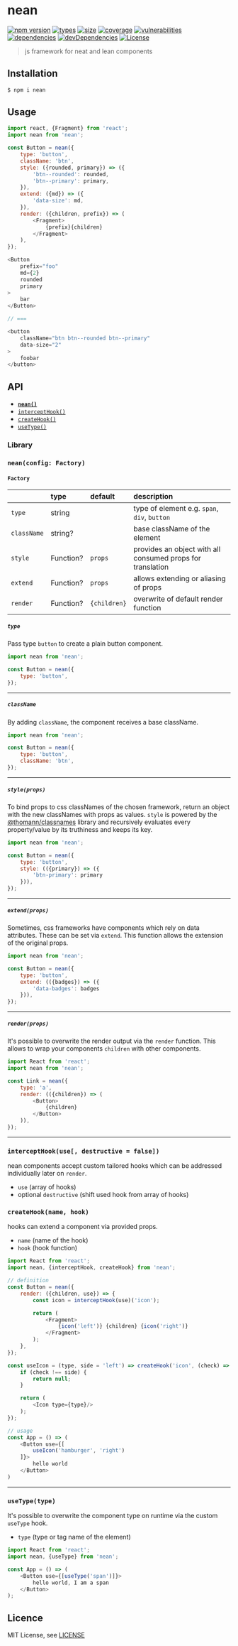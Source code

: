 <h1 align="left">nean</h1>

[![npm version][npm-src]][npm-href]
[![types][types-src]][types-href]
[![size][size-src]][size-href]
[![coverage][coverage-src]][coverage-href]
[![vulnerabilities][vulnerabilities-src]][vulnerabilities-href]
[![dependencies][dep-src]][dep-href]
[![devDependencies][devDep-src]][devDep-href]
[![License][license-src]][license-href]

> js framework for neat and lean components

## Installation
```bash
$ npm i nean
```

## Usage
```js
import react, {Fragment} from 'react';
import nean from 'nean';

const Button = nean({
    type: 'button',
    className: 'btn',
    style: ({rounded, primary}) => ({
        'btn--rounded': rounded,
        'btn--primary': primary,
    }),
    extend: ({md}) => ({
        'data-size': md,
    }),
    render: ({children, prefix}) => (
        <Fragment>
            {prefix}{children}
        </Fragment>
    ),
});

<Button
    prefix="foo"
    md={2}
    rounded
    primary
>
    bar
</Button>

// ===

<button 
    className="btn btn--rounded btn--primary" 
    data-size="2"
>
    foobar
</button>
```

## API
- <a href="#ctor"><code><b>nean()</b></code></a>
- <a href="#interceptHook"><code>interceptHook()</code></a>
- <a href="#createHook"><code>createHook()</code></a>
- <a href="#useType"><code>useType()</code></a>

<a name="library"></a>
### Library

<a name="ctor"></a>
### `nean(config: Factory)`
#### `Factory`
|             | type      | default      | description
| :---------- | :---------| :------------| :----------
| `type`      | string    |              | type of element e.g. `span`, `div`, `button`
| `className` | string?   |              | base className of the element
| `style`     | Function? | `props`      | provides an object with all consumed props for translation
| `extend`    | Function? | `props`      | allows extending or aliasing of props
| `render`    | Function? | `{children}` | overwrite of default render function

##### `type`
Pass type `button` to create a plain button component.
```javascript
import nean from 'nean';

const Button = nean({
    type: 'button',
});
```

***

##### `className`
By adding `className`, the component receives a base className. 
```javascript
import nean from 'nean';

const Button = nean({
    type: 'button',
    className: 'btn',
});
```

***

##### `style(props)`
To bind props to css classNames of the chosen framework, return an object with the new classNames with props as values. 
`style` is powered by the [@thomann/classnames](https://github.com/thomn/classnames) library 
and recursively evaluates every property/value by its truthiness and keeps its key.
```javascript
import nean from 'nean';

const Button = nean({
    type: 'button',
    style: (({primary}) => ({
        'btn-primary': primary
    })),
});
```

***

##### `extend(props)`
Sometimes, css frameworks have components which rely on data attributes.
These can be set via `extend`. This function allows the extension of the original props.
```javascript
import nean from 'nean';

const Button = nean({
    type: 'button',
    extend: (({badges}) => ({
        'data-badges': badges
    })),
});
```

***

##### `render(props)`
It's possible to overwrite the render output via the `render` function.
This allows to wrap your components `children` with other components.
```javascript
import React from 'react';
import nean from 'nean';

const Link = nean({
    type: 'a',
    render: (({children}) => (
        <Button>
            {children}
        </Button>
    )),
});
```

***

<a name="interceptHook"></a>
### `interceptHook(use[, destructive = false])`
nean components accept custom tailored hooks which can be addressed individually later on `render`.

* `use` (array of hooks)
* optional `destructive` (shift used hook from array of hooks)

<a name="createHook"></a>
### `createHook(name, hook)`
hooks can extend a component via provided props.

* `name` (name of the hook)
* `hook` (hook function)

```javascript
import React from 'react';
import nean, {interceptHook, createHook} from 'nean';

// definition
const Button = nean({
    render: ({children, use}) => {
        const icon = interceptHook(use)('icon');

        return (
            <Fragment>
                {icon('left')} {children} {icon('right')}
            </Fragment>
        );
    },
});

const useIcon = (type, side = 'left') => createHook('icon', (check) => {
    if (check !== side) {
        return null;
    }

    return (
        <Icon type={type}/>
    );
});

// usage
const App = () => (
    <Button use={[
        useIcon('hamburger', 'right')
    ]}>
        hello world
    </Button>
)
```

***

<a name="useType"></a>
### `useType(type)`
It's possible to overwrite the component type on runtime via the custom `useType` hook. 

* `type` (type or tag name of the element)

```javascript
import React from 'react';
import nean, {useType} from 'nean';

const App = () => (
    <Button use={[useType('span')]}>
        hello world, I am a span
    </Button>
);
```

## Licence
MIT License, see [LICENSE](./LICENSE)

[npm-src]: https://badgen.net/npm/v/nean
[npm-href]: https://www.npmjs.com/package/nean
[size-src]: https://badgen.net/packagephobia/install/nean
[size-href]: https://packagephobia.com/result?p=nean
[types-src]: https://badgen.net/npm/types/nean
[types-href]: https://www.npmjs.com/package/nean
[coverage-src]: https://coveralls.io/repos/github/sovrin/nean/badge.svg?branch=master
[coverage-href]: https://coveralls.io/github/sovrin/nean?branch=master
[vulnerabilities-src]: https://snyk.io/test/github/sovrin/nean/badge.svg
[vulnerabilities-href]: https://snyk.io/test/github/sovrin/nean
[dep-src]: https://badgen.net/david/dep/sovrin/nean
[dep-href]: https://badgen.net/david/dep/sovrin/nean
[devDep-src]: https://badgen.net/david/dev/sovrin/nean
[devDep-href]: https://badgen.net/david/dev/sovrin/nean
[license-src]: https://badgen.net/github/license/sovrin/nean
[license-href]: LICENSE
